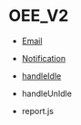 # OEE_V2

- [Email](/OEE_DOCS/oee_v2/email)

- [Notification](notification)

- [handleIdle](/handle_idle)

- handleUnIdle

- report.js
